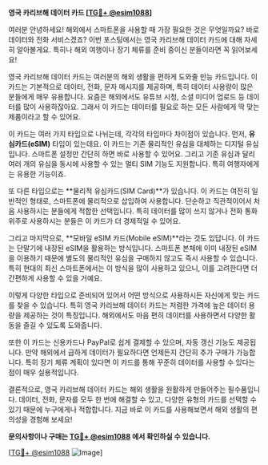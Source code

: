 **영국 카리브해 데이터 카드 [[TG💪+ @esim1088](https://t.me/s/esim1088)]**

여러분 안녕하세요! 해외에서 스마트폰을 사용할 때 가장 필요한 것은 무엇일까요? 바로 데이터와 전화 서비스겠죠? 이번 포스팅에서는 영국 카리브해 데이터 카드에 대해 자세히 알아볼게요. 특히나 해외 여행이나 장기 체류를 준비 중이신 분들이라면 꼭 읽어보세요!

영국 카리브해 데이터 카드는 여러분의 해외 생활을 편하게 도와줄 만능 카드입니다. 이 카드는 기본적으로 데이터, 전화, 문자 메시지를 제공하며, 특히 데이터 사용량이 많은 분들에게 매우 유용합니다. 요즘은 해외에서도 유튜브 시청, 소셜 미디어 업로드 등 데이터를 많이 사용하잖아요. 그래서 이 카드는 데이터를 필요로 하는 모든 사람에게 딱 맞는 제품이라고 할 수 있어요.

이 카드는 여러 가지 타입으로 나뉘는데, 각각의 타입마다 차이점이 있습니다. 먼저, **유심카드(eSIM)** 타입이 있는데요. 이 카드는 기존 물리적인 유심을 대체하는 디지털 유심입니다. 스마트폰 설정만 간단히 하면 바로 사용할 수 있어요. 그리고 기존 유심과 달리 여러 개의 유심을 동시에 사용할 수 있는 멀티 SIM 기능도 지원합니다. 특히 여행자에게는 유용한 기능이죠.

또 다른 타입으로는 **물리적 유심카드(SIM Card)**가 있습니다. 이 카드는 여전히 일반적인 형태로, 스마트폰에 물리적으로 삽입하여 사용합니다. 단순하고 직관적이어서 처음 사용하시는 분들에게 적합한 선택입니다. 특히 데이터를 많이 쓰지 않거나 전화 통화 위주로 사용하시는 분들은 이 카드가 더 경제적일 수 있어요.

그리고 마지막으로, **모바일 eSIM 카드(Mobile eSIM)**라는 것도 있답니다. 이 카드는 단말기에 내장된 eSIM을 활용하는 방식입니다. 스마트폰 본체에 이미 내장된 eSIM을 이용하기 때문에 별도의 물리적인 유심을 구매하지 않고도 즉시 사용할 수 있습니다. 특히 현대의 최신 스마트폰에서는 이 방식을 많이 사용하고 있으니, 이를 고려한다면 더 간편하게 사용할 수 있을 거예요.

이렇게 다양한 타입으로 준비되어 있어서 어떤 방식으로 사용하시든 자신에게 맞는 카드를 찾을 수 있습니다. 특히 영국 카리브해 데이터 카드는 저렴한 가격에 높은 데이터 용량을 제공하는 것이 특징입니다. 해외에서도 마음 편히 데이터를 사용하면서 다양한 활동을 즐길 수 있도록 도와줍니다.

또한 이 카드는 신용카드나 PayPal로 쉽게 결제할 수 있으며, 자동 갱신 기능도 제공됩니다. 만약 해외에서 급하게 데이터가 필요하다면 언제든지 간단히 추가 구매가 가능합니다. 특히 장기 체류 계획이 있다면 이 카드를 통해 꾸준히 데이터를 사용할 수 있다는 점이 매우 실용적입니다.

결론적으로, 영국 카리브해 데이터 카드는 해외 생활을 원활하게 만들어주는 필수품입니다. 데이터, 전화, 문자를 모두 한 번에 해결할 수 있고, 다양한 유형의 카드를 선택할 수 있기 때문에 누구에게나 적합합니다. 지금 바로 이 카드를 사용해보면서 해외 생활의 편의성을 경험해 보세요!

**문의사항이나 구매는 [TG💪+ @esim1088](https://t.me/s/esim1088) 에서 확인하실 수 있습니다.** 

[[TG💪+ @esim1088](https://t.me/s/esim1088) ![Image](https://i.postimg.cc/Y0z9fWf4/image.png)]